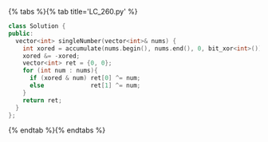 {% tabs %}{% tab title='LC_260.py' %}

```cpp
class Solution {
public:
  vector<int> singleNumber(vector<int>& nums) {
    int xored = accumulate(nums.begin(), nums.end(), 0, bit_xor<int>());
    xored &= -xored;
    vector<int> ret = {0, 0};
    for (int num : nums){
      if (xored & num) ret[0] ^= num;
      else             ret[1] ^= num;
    }
    return ret;
  }
};
```

{% endtab %}{% endtabs %}
